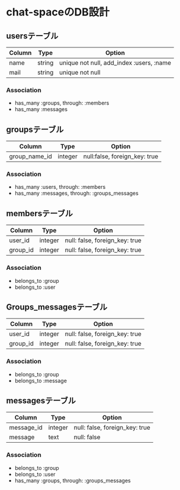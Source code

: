 # chat-spaceのDB設計
## usersテーブル
|Column|Type|Option|
|------|----|------|
|name|string|unique not null, add_index :users, :name|
|mail|string|unique not null|
### Association
- has_many :groups, through: :members
- has_many :messages

## groupsテーブル
|Column|Type|Option|
|------|----|------|
|group_name_id|integer|null:false, foreign_key: true|
### Association
- has_many :users, through: :members
- has_many :messages, through: :groups_messages

## membersテーブル
|Column|Type|Option|
|------|----|------|
|user_id|integer|null: false, foreign_key: true|
|group_id|integer|null: false, foreign_key: true|
### Association
- belongs_to :group
- belongs_to :user

## Groups_messagesテーブル
|Column|Type|Option|
|------|----|------|
|user_id|integer|null: false, foreign_key: true|
|group_id|integer|null: false, foreign_key: true|
### Association
- belongs_to :group
- belongs_to :message

## messagesテーブル
|Column|Type|Option|
|------|----|------|
|message_id|integer|null: false, foreign_key: true|
|message|text|null: false|
### Association
- belongs_to :group
- belongs_to :user
- has_many :groups, through: :groups_messages
